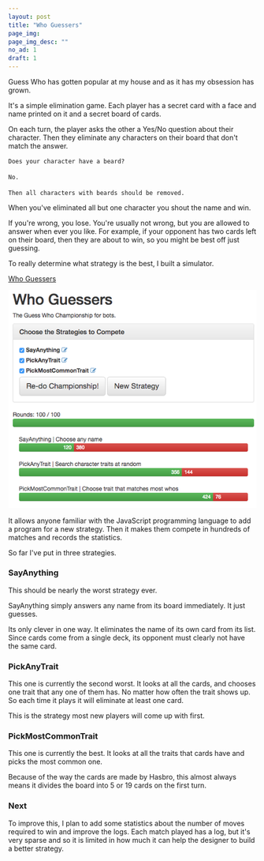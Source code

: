 ```yaml
---
layout: post
title: "Who Guessers"
page_img: 
page_img_desc: ""
no_ad: 1
draft: 1
---
```


Guess Who has gotten popular at my house and as it has my obsession has grown.

It's a simple elimination game. Each player has a secret card with a face and name printed on it and a secret board of cards.

On each turn, the player asks the other a Yes/No question about their character. Then they eliminate any characters on their board that don't match the answer.

```
Does your character have a beard?

No.

Then all characters with beards should be removed.
```

When you've eliminated all but one character you shout the name and win.

If you're wrong, you lose. You're usually not wrong, but you are allowed to answer when ever you like. For example, if your opponent has two cards left on their board, then they are about to win, so you might be best off just guessing.

To really determine what strategy is the best, I built a simulator.

<a href="https://dankuck.github.io/who-guessers/">Who Guessers</a>

<img src="/assets/Screen Shot 2017-04-05 at 5.57.47 PM.png" />

It allows anyone familiar with the JavaScript programming language to add a program for a new strategy. Then it makes them compete in hundreds of matches and records the statistics.

So far I've put in three strategies.

### SayAnything

This should be nearly the worst strategy ever.

SayAnything simply answers any name from its board immediately. It just guesses.

Its only clever in one way. It eliminates the name of its own card from its list. Since cards come from a single deck, its opponent must clearly not have the same card.

### PickAnyTrait

This one is currently the second worst. It looks at all the cards, and chooses one trait that any one of them has. No matter how often the trait shows up. So each time it plays it will eliminate at least one card.

This is the strategy most new players will come up with first.

### PickMostCommonTrait

This one is currently the best. It looks at all the traits that cards have and picks the most common one.

Because of the way the cards are made by Hasbro, this almost always means it divides the board into 5 or 19 cards on the first turn.

### Next

To improve this, I plan to add some statistics about the number of moves required to win and improve the logs. Each match played has a log, but it's very sparse and so it is limited in how much it can help the designer to build a better strategy.

